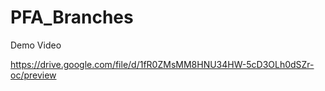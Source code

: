 # PFA_Branches

Demo Video

https://drive.google.com/file/d/1fR0ZMsMM8HNU34HW-5cD3OLh0dSZr-oc/preview

